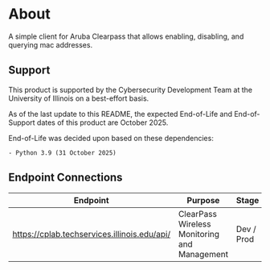 # About

A simple client for Aruba Clearpass that allows enabling, disabling, and querying mac addresses.

## Support

This product is supported by the Cybersecurity Development Team at the University of Illinois on a best-effort basis.

As of the last update to this README, the expected End-of-Life and End-of-Support dates of this product are October 2025.

End-of-Life was decided upon based on these dependencies:

    - Python 3.9 (31 October 2025)


## Endpoint Connections

| Endpoint                                                                            | Purpose                                                | Stage | Access | Contact |
|-------------------------------------------------------------------------------------|--------------------------------------------------------|-------|--------|--------|
| https://cplab.techservices.illinois.edu/api/                                   | ClearPass Wireless Monitoring and Management           | Dev / Prod | RW     | See [SecOpsTools Endpoint Connections](https://github.com/techservicesillinois/SecOps-Tools/blob/main/README.md#endpoint-connections) |
